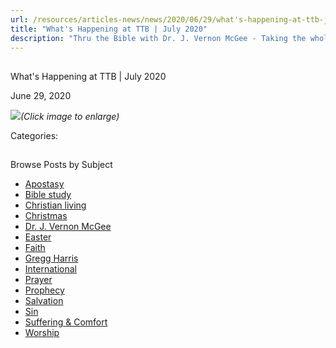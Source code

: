 ```yaml
---
url: /resources/articles-news/news/2020/06/29/what's-happening-at-ttb-july-2020
title: "What's Happening at TTB | July 2020"
description: "Thru the Bible with Dr. J. Vernon McGee - Taking the whole Word to the whole world"
---
```







## 
 What's Happening at TTB | July 2020


June 29, 2020
![]()




![](https://ttb.org/images/default-source/features-and-news/what's-happening-july-2020f62ace20-fd9e-4050-b8fe-c63c743e2d52.jpg?Status=Master&sfvrsn=97251f16_1)*(Click image to enlarge)*



Categories: 









## 
 Browse Posts by Subject


* [Apostasy](/resources/articles-news/-in-tags/tags/Apostasy)
* [Bible study](/resources/articles-news/-in-tags/tags/Bible-study)
* [Christian living](/resources/articles-news/-in-tags/tags/Christian-living)
* [Christmas](/resources/articles-news/-in-tags/tags/Christmas)
* [Dr. J. Vernon McGee](/resources/articles-news/-in-tags/tags/Dr-J-Vernon-McGee)
* [Easter](/resources/articles-news/-in-tags/tags/easter)
* [Faith](/resources/articles-news/-in-tags/tags/Faith)
* [Gregg Harris](/resources/articles-news/-in-tags/tags/Gregg-Harris)
* [International](/resources/articles-news/-in-tags/tags/International)
* [Prayer](/resources/articles-news/-in-tags/tags/prayer)
* [Prophecy](/resources/articles-news/-in-tags/tags/Prophecy)
* [Salvation](/resources/articles-news/-in-tags/tags/Salvation)
* [Sin](/resources/articles-news/-in-tags/tags/sin)
* [Suffering & Comfort](/resources/articles-news/-in-tags/tags/Suffering-Comfort)
* [Worship](/resources/articles-news/-in-tags/tags/worship)






